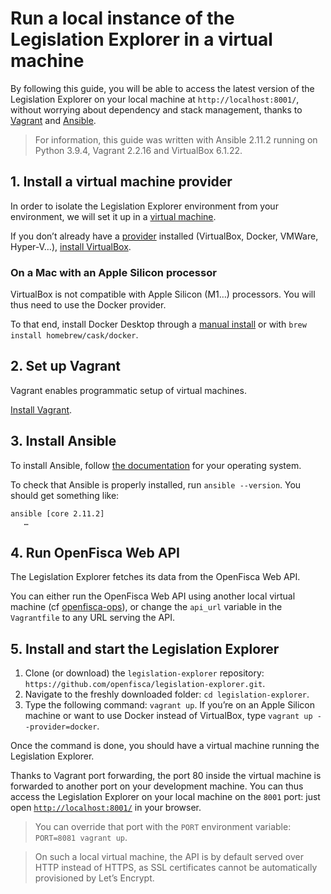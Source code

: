 # Run a local instance of the Legislation Explorer in a virtual machine

By following this guide, you will be able to access the latest version of the Legislation Explorer on your local machine at `http://localhost:8001/`, without worrying about dependency and stack management, thanks to [Vagrant](https://vagrantup.com) and [Ansible](https://www.ansible.com/).

> For information, this guide was written with Ansible 2.11.2 running on Python 3.9.4, Vagrant 2.2.16 and VirtualBox 6.1.22.

## 1. Install a virtual machine provider

In order to isolate the Legislation Explorer environment from your environment, we will set it up in a [virtual machine](https://en.wikipedia.org/wiki/Virtual_machine).

If you don’t already have a [provider](https://www.vagrantup.com/docs/providers) installed (VirtualBox, Docker, VMWare, Hyper-V…), [install VirtualBox](https://www.virtualbox.org/manual/ch02.html).

### On a Mac with an Apple Silicon processor

VirtualBox is not compatible with Apple Silicon (M1…) processors. You will thus need to use the Docker provider.

To that end, install Docker Desktop through a [manual install](https://docs.docker.com/docker-for-mac/install/) or with `brew install homebrew/cask/docker`.

## 2. Set up Vagrant

Vagrant enables programmatic setup of virtual machines.

[Install Vagrant](https://www.vagrantup.com/downloads).

## 3. Install Ansible

To install Ansible, follow [the documentation](https://docs.ansible.com/ansible/latest/installation_guide/intro_installation.html#installing-ansible-on-specific-operating-systems) for your operating system.

To check that Ansible is properly installed, run `ansible --version`. You should get something like:

```
ansible [core 2.11.2]
   …
```

## 4. Run OpenFisca Web API

The Legislation Explorer fetches its data from the OpenFisca Web API.

You can either run the OpenFisca Web API using another local virtual machine (cf [openfisca-ops](https://github.com/openfisca/openfisca-ops)), or change the `api_url` variable in the `Vagrantfile` to any URL serving the API.

## 5. Install and start the Legislation Explorer

1. Clone (or download) the `legislation-explorer` repository: `https://github.com/openfisca/legislation-explorer.git`.
2. Navigate to the freshly downloaded folder: `cd legislation-explorer`.
3. Type the following command: `vagrant up`. If you’re on an Apple Silicon machine or want to use Docker instead of VirtualBox, type `vagrant up --provider=docker`.

Once the command is done, you should have a virtual machine running the Legislation Explorer.

Thanks to Vagrant port forwarding, the port 80 inside the virtual machine is forwarded to another port on your development machine. You can thus access the Legislation Explorer on your local machine on the `8001` port: just open [`http://localhost:8001/`](http://localhost:8001/) in your browser.

> You can override that port with the `PORT` environment variable: `PORT=8081 vagrant up`.

> On such a local virtual machine, the API is by default served over HTTP instead of HTTPS, as SSL certificates cannot be automatically provisioned by Let’s Encrypt.
